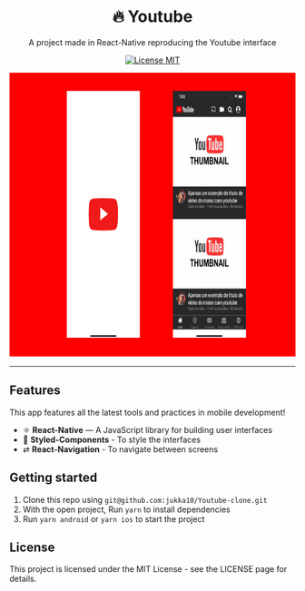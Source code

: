 <h1 align="center">
🔥 Youtube
</h1>
<p align="center">A project made in React-Native reproducing the Youtube interface</p>
<p align="center">
  <a href="https://opensource.org/licenses/MIT">
    <img src="https://img.shields.io/badge/License-MIT-blue.svg" alt="License MIT">
</a>
</p>

<div > 
  <p align="center">
    <img src="./src/assets/youtubefinal.jpg" alt="YT-clone" width="800" height="500">
    </p>
    </div>

<hr />

## Features

This app features all the latest tools and practices in mobile development!

- ⚛️ **React-Native** — A JavaScript library for building user interfaces
- 💅 **Styled-Components** - To style the interfaces
- ⇄ **React-Navigation** - To navigate between screens

## Getting started

1. Clone this repo using `git@github.com:jukka10/Youtube-clone.git`
2. With the open project, Run `yarn` to install dependencies<br />
3. Run `yarn android` or `yarn ios` to start the project

## License

This project is licensed under the MIT License - see the LICENSE page for details.
